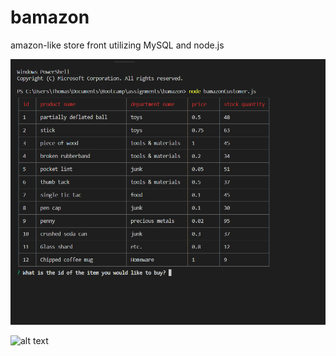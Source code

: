 # bamazon
amazon-like store front utilizing MySQL and node.js

![alt text](https://raw.githubusercontent.com/tomsmaj/bamazon/master/pics/customer1.png)

![alt text](https://raw.github.com/tomsmaj/bamazon/tree/master/pics/customer1.png)
